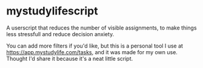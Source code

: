 # mystudylifescript
A userscript that reduces the number of visible assignments, to make things less stressfull and reduce decision anxiety.

You can add more filters if you'd like, but this is a personal tool I use at https://app.mystudylife.com/tasks, and it was made for my own use. Thought I'd share it because it's a neat little script.
